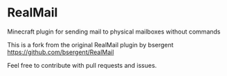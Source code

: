 # RealMail
Minecraft plugin for sending mail to physical mailboxes without commands

This is a fork from the original RealMail plugin by bsergent https://github.com/bsergent/RealMail

Feel free to contribute with pull requests and issues.
